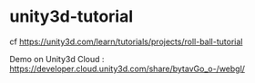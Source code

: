 # unity3d-tutorial

cf https://unity3d.com/learn/tutorials/projects/roll-ball-tutorial

Demo on Unity3d Cloud : https://developer.cloud.unity3d.com/share/bytavGo_o-/webgl/

